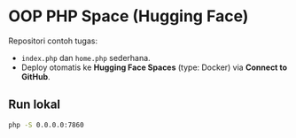 # OOP PHP Space (Hugging Face)

Repositori contoh tugas:
- `index.php` dan `home.php` sederhana.
- Deploy otomatis ke **Hugging Face Spaces** (type: Docker) via **Connect to GitHub**.

## Run lokal
```bash
php -S 0.0.0.0:7860
